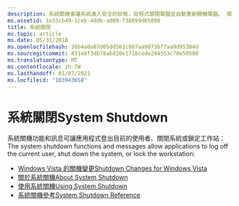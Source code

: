 ```yaml
---
description: 系統關機會讓系統進入安全的狀態，從程式關閉電腦並自動重新開機電腦。 撰寫登出使用者或鎖定工作站，或自動關閉並重新啟動系統的應用程式。
ms.assetid: 1e33cb49-1ceb-4ddb-a009-f38899d65098
title: 系統關閉
ms.topic: article
ms.date: 05/31/2018
ms.openlocfilehash: 26b4a0a07d05dd561c987aa9073bffaa9d95384d
ms.sourcegitcommit: 831e8f3db78ab820e1710cede244553c70e50500
ms.translationtype: MT
ms.contentlocale: zh-TW
ms.lasthandoff: 01/07/2021
ms.locfileid: "103943658"
---
```

# <a name="system-shutdown"></a><span data-ttu-id="ca49c-104">系統關閉</span><span class="sxs-lookup"><span data-stu-id="ca49c-104">System Shutdown</span></span>

<span data-ttu-id="ca49c-105">系統關機功能和訊息可讓應用程式登出目前的使用者、關閉系統或鎖定工作站：</span><span class="sxs-lookup"><span data-stu-id="ca49c-105">The system shutdown functions and messages allow applications to log off the current user, shut down the system, or lock the workstation:</span></span>

-   [<span data-ttu-id="ca49c-106">Windows Vista 的關機變更</span><span class="sxs-lookup"><span data-stu-id="ca49c-106">Shutdown Changes for Windows Vista</span></span>](shutdown-changes-for-windows-vista.md)
-   [<span data-ttu-id="ca49c-107">關於系統關機</span><span class="sxs-lookup"><span data-stu-id="ca49c-107">About System Shutdown</span></span>](about-system-shutdown.md)
-   [<span data-ttu-id="ca49c-108">使用系統關機</span><span class="sxs-lookup"><span data-stu-id="ca49c-108">Using System Shutdown</span></span>](using-system-shutdown.md)
-   [<span data-ttu-id="ca49c-109">系統關機參考</span><span class="sxs-lookup"><span data-stu-id="ca49c-109">System Shutdown Reference</span></span>](system-shutdown-reference.md)

 

 



